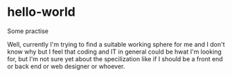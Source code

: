 # hello-world
Some practise

Well, currently I'm trying to find a suitable working sphere for me and I don't know why but I feel that coding and IT in general could be hwat I'm looking for, but I'm not sure yet about the specilization like if I should be a front end or back end or web designer or whoever.
